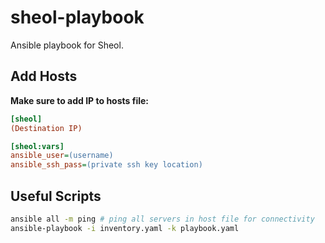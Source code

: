 # sheol-playbook

Ansible playbook for Sheol.

## Add Hosts

**Make sure to add IP to hosts file:**

```ini
[sheol]
(Destination IP)

[sheol:vars]
ansible_user=(username)
ansible_ssh_pass=(private ssh key location)
```

## Useful Scripts

```bash
ansible all -m ping # ping all servers in host file for connectivity
ansible-playbook -i inventory.yaml -k playbook.yaml
```
